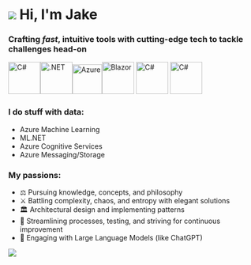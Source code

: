 # ![](https://user-images.githubusercontent.com/4441470/224455560-91ed3ee7-f510-4041-a8d2-3fc093025112.png) Hi, I'm Jake 
### Crafting *fast*, intuitive tools with cutting-edge tech to tackle challenges head-on

<img src="https://cdn.jsdelivr.net/gh/devicons/devicon@latest/icons/csharp/csharp-original.svg" style="width:65px;" alt="C#" /><img src="https://cdn.jsdelivr.net/gh/devicons/devicon@latest/icons/dotnetcore/dotnetcore-original.svg" style="width:65px" alt=".NET"/><img src="https://cdn.jsdelivr.net/gh/devicons/devicon@latest/icons/azure/azure-original.svg" style="width:60px" alt="Azure" /><img src="https://cdn.jsdelivr.net/gh/devicons/devicon@latest/icons/blazor/blazor-original.svg" style="width:65px" alt="Blazor"/>
<img src="https://cdn.jsdelivr.net/gh/devicons/devicon@latest/icons/redis/redis-original-wordmark.svg" style="width:65px" alt="C#" />
<img src="https://cdn.jsdelivr.net/gh/devicons/devicon@latest/icons/cosmosdb/cosmosdb-original-wordmark.svg" style="width:65px" alt="C#" />

### I do stuff with data:
- Azure Machine Learning
- ML.NET
- Azure Cognitive Services
- Azure Messaging/Storage

### My passions:
- ⚖️ Pursuing knowledge, concepts, and philosophy
- ⚔️ Battling complexity, chaos, and entropy with elegant solutions
- 🏛️ Architectural design and implementing patterns
- 🔄 Streamlining processes, testing, and striving for continuous improvement
- 💬 Engaging with Large Language Models (like ChatGPT)

![](https://hit.yhype.me/github/profile?user_id=4441470)
